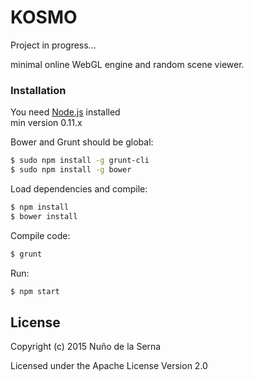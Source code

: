 # KOSMO

Project in progress...

minimal online WebGL engine and random scene viewer.


### Installation
You need [Node.js](https://nodejs.org) installed  
min version 0.11.x

Bower and Grunt should be global:
```sh
$ sudo npm install -g grunt-cli
$ sudo npm install -g bower
```
Load dependencies and compile:
```sh
$ npm install
$ bower install
```
Compile code:
```sh
$ grunt
```
Run:
```sh
$ npm start
```

License
----

Copyright (c) 2015 Nuño de la Serna

Licensed under the Apache License Version 2.0
